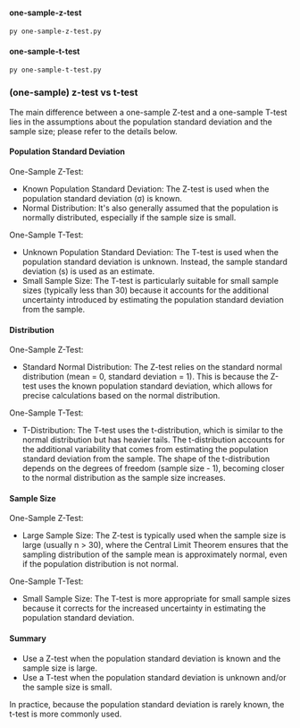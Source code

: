 #### one-sample-z-test
```
py one-sample-z-test.py
```
#### one-sample-t-test
```
py one-sample-t-test.py
```
### (one-sample) z-test vs t-test 
The main difference between a one-sample Z-test and a one-sample T-test lies in the assumptions about the population standard deviation and the sample size; please refer to the details below.
#### Population Standard Deviation
One-Sample Z-Test:
- Known Population Standard Deviation: The Z-test is used when the population standard deviation (σ) is known.
- Normal Distribution: It's also generally assumed that the population is normally distributed, especially if the sample size is small.

One-Sample T-Test:
- Unknown Population Standard Deviation: The T-test is used when the population standard deviation is unknown. Instead, the sample standard deviation (s) is used as an estimate.
- Small Sample Size: The T-test is particularly suitable for small sample sizes (typically less than 30) because it accounts for the additional uncertainty introduced by estimating the population standard deviation from the sample.
#### Distribution
One-Sample Z-Test:
- Standard Normal Distribution: The Z-test relies on the standard normal distribution (mean = 0, standard deviation = 1). This is because the Z-test uses the known population standard deviation, which allows for precise calculations based on the normal distribution.

One-Sample T-Test:
- T-Distribution: The T-test uses the t-distribution, which is similar to the normal distribution but has heavier tails. The t-distribution accounts for the additional variability that comes from estimating the population standard deviation from the sample. The shape of the t-distribution depends on the degrees of freedom (sample size - 1), becoming closer to the normal distribution as the sample size increases.
#### Sample Size
One-Sample Z-Test:
- Large Sample Size: The Z-test is typically used when the sample size is large (usually n > 30), where the Central Limit Theorem ensures that the sampling distribution of the sample mean is approximately normal, even if the population distribution is not normal.

One-Sample T-Test:
- Small Sample Size: The T-test is more appropriate for small sample sizes because it corrects for the increased uncertainty in estimating the population standard deviation.
#### Summary
- Use a Z-test when the population standard deviation is known and the sample size is large.
- Use a T-test when the population standard deviation is unknown and/or the sample size is small.

In practice, because the population standard deviation is rarely known, the t-test is more commonly used.
